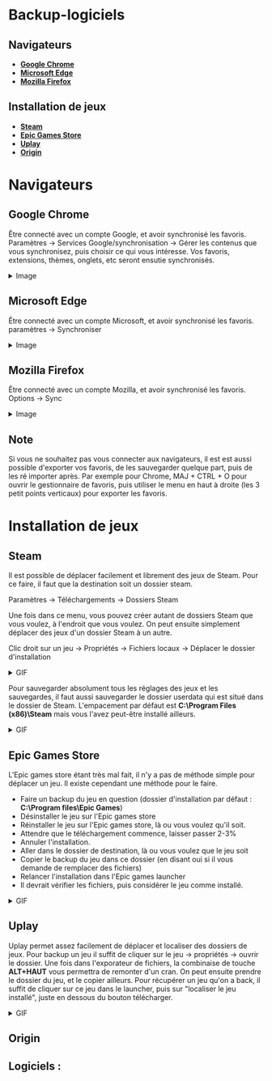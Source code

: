 # Backup-logiciels


## Navigateurs
 - [**Google Chrome**](#google-chrome)
 - [**Microsoft Edge**](#microsoft-edge)
 - [**Mozilla Firefox**](#mozilla-firefox)
## Installation de jeux
 - [**Steam**](#steam)
 - [**Epic Games Store**](#epic-games-store)
 - [**Uplay**](#uplay)
 - [**Origin**](#origin)

# Navigateurs

## Google Chrome
Être connecté avec un compte Google, et avoir synchronisé les favoris. Paramètres -> Services Google/synchronisation -> Gérer les contenus que vous synchronisez, puis choisir ce qui vous intéresse. Vos favoris, extensions, thèmes, onglets, etc seront ensutie synchronisés.
<details>
  <summary>Image</summary> 
  
  ![sync chrome](https://i.imgur.com/Xu7gh0t.png)
</details>

## Microsoft Edge
Être connecté avec un compte Microsoft, et avoir synchronisé les favoris.
paramètres -> Synchroniser
<details>
  <summary>Image</summary> 
  
![sync edge](https://i.imgur.com/mHULZFB.png)
</details>

## Mozilla Firefox
Être connecté avec un compte Mozilla, et avoir synchronisé les favoris.
Options -> Sync
<details>
  <summary>Image</summary> 
  
![sync firefox](https://i.imgur.com/01w20de.png)
</details>

## Note
Si vous ne souhaitez pas vous connecter aux navigateurs, il est est aussi possible d'exporter vos favoris, de les sauvegarder quelque part, puis de les ré importer après. Par exemple pour Chrome, MAJ + CTRL + O pour ouvrir le gestionnaire de favoris, puis utiliser le menu en haut à droite (les 3 petit points verticaux) pour exporter les favoris.

# Installation de jeux

## Steam
Il est possible de déplacer facilement et librement des jeux de Steam. Pour ce faire, il faut que la destination soit un dossier steam.

Paramètres -> Téléchargements -> Dossiers Steam

Une fois dans ce menu, vous pouvez créer autant de dossiers Steam que vous voulez, à l'endroit que vous voulez.
On peut ensuite simplement déplacer des jeux d'un dossier Steam à un autre.

Clic droit sur un jeu -> Propriétés -> Fichiers locaux -> Déplacer le dossier d'installation
<details>
  <summary>GIF</summary> 
  
![steam déplacer](https://i.imgur.com/j7t6fbL.gif)
</details>

Pour sauvegarder absolument tous les réglages des jeux et les sauvegardes, il faut aussi sauvegarder le dossier userdata qui est situé dans le dossier de Steam.
L'empacement par défaut est **C:\Program Files (x86)\Steam** mais vous l'avez peut-être installé ailleurs.
<details>
  <summary>GIF</summary> 
  
![userdata](https://i.imgur.com/KnLhM1X.gif)
</details>

## Epic Games Store
L'Epic games store étant très mal fait, il n'y a pas de méthode simple pour déplacer un jeu. Il existe cependant une méthode pour le faire.
- Faire un backup du jeu en question (dossier d'installation par défaut : **C:\Program files\Epic Games**)
- Désinstaller le jeu sur l'Epic games store
- Réinstaller le jeu sur l'Epic games store, là ou vous voulez qu'il soit.
- Attendre que le téléchargement commence, laisser passer 2-3%
- Annuler l'installation.
- Aller dans le dossier de destination, là ou vous voulez que le jeu soit
- Copier le backup du jeu dans ce dossier (en disant oui si il vous demande de remplacer des fichiers)
- Relancer l'installation dans l'Epic games launcher
- Il devrait vérifier les fichiers, puis considérer le jeu comme installé.
<details>
  <summary>GIF</summary> 
  
![EGS](https://i.imgur.com/iaOgkDl.gif)
</details>

## Uplay
Uplay permet assez facilement de déplacer et localiser des dossiers de jeux. Pour backup un jeu il suffit de cliquer sur le jeu -> propriétés -> ouvrir le dossier. Une fois dans l'exporateur de fichiers, la combinaise de touche **ALT+HAUT** vous permettra de remonter d'un cran. On peut ensuite prendre le dossier du jeu, et le copier ailleurs.
Pour récupérer un jeu qu'on a back, il suffit de cliquer sur ce jeu dans le launcher, puis sur "localiser le jeu installé", juste en dessous du bouton télécharger.
<details>
  <summary>GIF</summary> 
  
![Imgur](https://i.imgur.com/O3WCM9h.gif)
</details>

## Origin
## Logiciels : 
